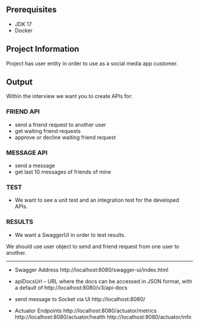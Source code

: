 ## Prerequisites
- JDK 17
- Docker

## Project Information

Project has user entity in order to use as a social media app customer.

## Output

Within the interview we want you to create APIs for:

### FRIEND API
- send a friend request to another user
- get waiting friend requests
- approve or decline waiting friend request

### MESSAGE API
- send a message
- get last 10 messages of friends of mine

### TEST

- We want to see a unit test and an integration test for the developed APIs.

### RESULTS

- We want a SwaggerUI in order to test results.

We should use user object to send and friend request from one user to another.



--------------------------------------


- Swagger Address
http://localhost:8080/swagger-ui/index.html


- apiDocsUrl – URL where the docs can be accessed in JSON format, with a default of 
http://localhost:8080/v3/api-docs


- send message to Socket via UI
http://localhost:8080/

- Actuator Endpoints
http://localhost:8080/actuator/metrics
http://localhost:8080/actuator/health
http://localhost:8080/actuator/info